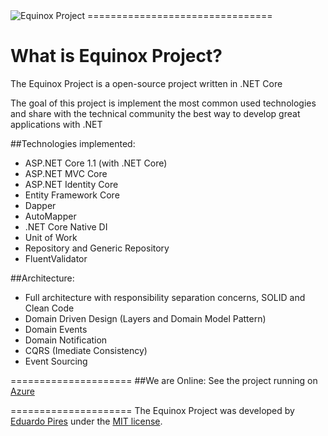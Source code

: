 <img src="http://www.eduardopires.net.br/wp-content/uploads/2016/12/EquinoxLogo.png" alt="Equinox Project"> 
================================

What is Equinox Project?
=====================
The Equinox Project is a open-source project written in .NET Core

The goal of this project is implement the most common used technologies and share with the technical community the best way to develop great applications with .NET

##Technologies implemented:

- ASP.NET Core 1.1 (with .NET Core)
 - ASP.NET MVC Core 
 - ASP.NET Identity Core
- Entity Framework Core
- Dapper
- AutoMapper
- .NET Core Native DI
- Unit of Work
- Repository and Generic Repository
- FluentValidator

##Architecture:

- Full architecture with responsibility separation concerns, SOLID and Clean Code
- Domain Driven Design (Layers and Domain Model Pattern)
- Domain Events
- Domain Notification
- CQRS (Imediate Consistency)
- Event Sourcing

=====================
##We are Online:
See the project running on <a href="http://equinoxproject.azurewebsites.net" target="_blank">Azure</a>

=====================
The Equinox Project was developed by [Eduardo Pires](http://eduardopires.net.br) under the [MIT license](LICENSE).
